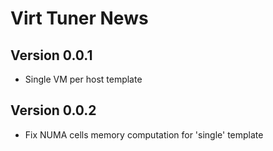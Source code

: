 # Virt Tuner News

## Version 0.0.1

* Single VM per host template

## Version 0.0.2

* Fix NUMA cells memory computation for 'single' template
